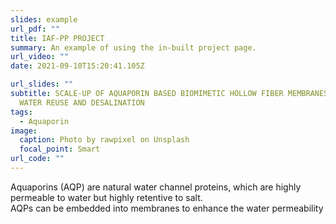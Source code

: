 ```yaml
---
slides: example
url_pdf: ""
title: IAF-PP PROJECT
summary: An example of using the in-built project page.
url_video: ""
date: 2021-09-10T15:20:41.105Z

url_slides: ""
subtitle: SCALE‐UP OF AQUAPORIN BASED BIOMIMETIC HOLLOW FIBER MEMBRANES FOR
  WATER REUSE AND DESALINATION
tags:
  - Aquaporin
image:
  caption: Photo by rawpixel on Unsplash
  focal_point: Smart
url_code: ""
---
```

<!--StartFragment-->

Aquaporins (AQP) are natural water channel proteins, which are highly permeable to water but highly retentive to salt. \
AQPs can be embedded into membranes to enhance the water permeability

<!--EndFragment-->

